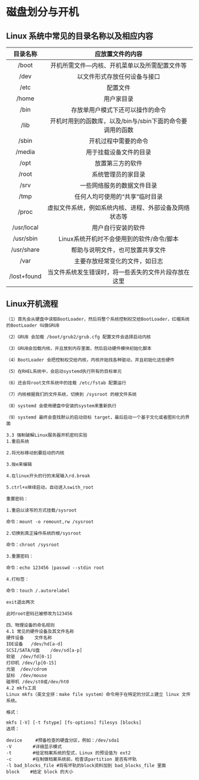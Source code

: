 [//]: # (哈哈我是注释，不会在浏览器中显示。
  Date: 2022-01-18 22:09:13
  LastEditors: gyg
  LastEditTime: 2022-01-18 22:12:37
  FilePath: \test\1_16@磁盘划分与开机.mm.md
)

# 磁盘划分与开机

## Linux 系统中常见的目录名称以及相应内容

|  目录名称   |                     应放置文件的内容                      |
| :---------: | :-------------------------------------------------------: |
|    /boot    |       开机所需文件—内核、开机菜单以及所需配置文件等       |
|    /dev     |               以文件形式存放任何设备与接口                |
|    /etc     |                         配置文件                          |
|    /home    |                        用户家目录                         |
|    /bin     |             存放单用户模式下还可以操作的命令              |
|    /lib     | 开机时用到的函数库，以及/bin与/sbin下面的命令要调用的函数 |
|    /sbin    |                   开机过程中需要的命令                    |
|   /media    |                  用于挂载设备文件的目录                   |
|    /opt     |                     放置第三方的软件                      |
|    /root    |                    系统管理员的家目录                     |
|    /srv     |                一些网络服务的数据文件目录                 |
|    /tmp     |              任何人均可使用的“共享”临时目录               |
|    /proc    |  虚拟文件系统，例如系统内核、进程、外部设备及网络状态等   |
| /usr/local  |                    用户自行安装的软件                     |
|  /usr/sbin  |         Linux系统开机时不会使用到的软件/命令/脚本         |
| /usr/share  |             帮助与说明文件，也可放置共享文件              |
|    /var     |              主要存放经常变化的文件，如日志               |
| /lost+found |   当文件系统发生错误时，将一些丢失的文件片段存放在这里    |

## Linux开机流程

```mer
（1）首先会从硬盘中读取BootLoader，然后将整个系统控制权交给BootLoader，红帽系统的BootLoader 叫做GRUB

（2）GRUB 会加载 /boot/grub2/grub.cfg 配置文件会选择启动内核

（3）GRUB会加载内核，并且放到内存里面，然后启动硬件模块初始化脚本

（4）BootLoader 会把控制权交给内核，内核开始找各种驱动，并且初始化这些硬件

（5）在RHEL系统中，会启动systemd执行所有的目标单元

（6）还会将root文件系统中的挂载 /etc/fstab 配置运行

（7）内核根据我们的文件系统，切换到 /sysroot 的根文件系统

（8）systemd 会使用硬盘中安装的system来重新执行

（9）systemd 最终会查找默认的启动目标 target，最后启动一个基于文化或者图形化的界面

3.3 强制破解Linux服务器开机密码实验
1.重启系统

2.将光标移动到要启动的内核

3.按e来编辑

4.在linux开头的行的末尾输入rd.break

5.ctrl+x继续启动，自动进入swith_root

重置密码：

1.重启以读写的方式挂载/sysroot

命令：mount -o remount,rw /sysroot

2.切换到真正操作系统的根/sysroot

命令：chroot /sysroot

3.重置密码：

命令：echo 123456 |passwd --stdin root

4.打标签：

命令：touch /.autorelabel

exit退出两次

此时root密码已被修改为123456

四、物理设备的命名规则
4.1 常见的硬件设备及其文件名称
硬件设备	文件名称
IDE设备	/dev/hd[a-d]
SCSI/SATA/U盘	/dev/sd[a-p]
软驱	/dev/fd[0-1]
打印机	/dev/lp[0-15]
光驱	/dev/cdrom
鼠标	/dev/mouse
磁带机	/dev/st0或/dev/ht0
4.2 mkfs工具
Linux mkfs（英文全拼：make file system）命令用于在特定的分区上建立 linux 文件系统。

格式：

mkfs [-V] [-t fstype] [fs-options] filesys [blocks]
选项：

device     #预备检查的硬盘分区，例如：/dev/sda1
-V        #详细显示模式
-t        #给定档案系统的型式，Linux 的预设值为 ext2
-c        #在制做档案系统前，检查该partition 是否有坏轨
-l bad_blocks_file #将有坏轨的block资料加到 bad_blocks_file 里面
block    #给定 block 的大小